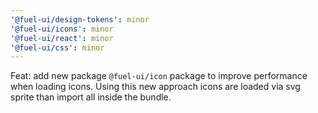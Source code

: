 ```yaml
---
'@fuel-ui/design-tokens': minor
'@fuel-ui/icons': minor
'@fuel-ui/react': minor
'@fuel-ui/css': minor
---
```


Feat: add new package `@fuel-ui/icon` package to improve performance when loading icons. Using this new approach icons are loaded via svg sprite than import all inside the bundle.

